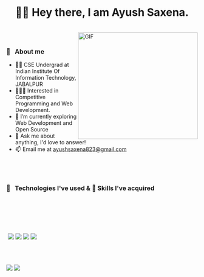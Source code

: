 <h1 align="center">🙌🏻 Hey there, I am Ayush Saxena.</h1>

<br>
<img align="right" width=315px height= 280px alt="GIF" src="https://media1.giphy.com/media/XHAv3GveJMXMXSumkO/giphy.webp?cid=ecf05e47hknne7z33dz882l4jf9pifkh4ktmzx80e9lfdsl9&rid=giphy.webp&ct=s"  height="250"/>
<br>
<h3>📝 &nbsp&nbspAbout me </h3>

- 👨‍🏫 CSE Undergrad at Indian Institute Of Information Technology, JABALPUR
- 👨🏽‍💻 Interested in Competitive Programming and Web Development.
- 🌱 I’m currently exploring Web Development and Open Source
- 💬 Ask me about anything, I'd love to answer!
- 📫 Email me at ayushsaxena823@gmail.com
 

 <br>

 <br>
   <h2> </h2>
<h3>🔧 &nbsp&nbspTechnologies I've used & 🤹 Skills I've acquired </h3>
<br>

<img src="https://img.shields.io/badge/C%2B%2B-00599C?style=for-the-badge&logo=c%2B%2B&logoColor=white" alt="">    <img src="https://img.shields.io/badge/C-00599C?style=for-the-badge&logo=c&logoColor=white" alt="">    <img src="https://img.shields.io/badge/Python-3776AB?style=for-the-badge&logo=python&logoColor=white" alt="">    <img src="https://img.shields.io/badge/Java-ED8B00?style=for-the-badge&logo=java&logoColor=white" alt="">    <img src="https://img.shields.io/badge/HTML5-E34F26?style=for-the-badge&logo=html5&logoColor=white" alt="">    <img src="https://img.shields.io/badge/CSS-239120?&style=for-the-badge&logo=css3&logoColor=white" alt="">    <img src="https://img.shields.io/badge/JavaScript-F7DF1E?style=for-the-badge&logo=javascript&logoColor=black" alt="">
 
<img src="https://img.shields.io/badge/Node.js-43853D?style=for-the-badge&logo=node.js&logoColor=white" alt="">  <img src="https://img.shields.io/badge/Express.js-000000?style=for-the-badge&logo=express&logoColor=white" alt="">    <img src="https://img.shields.io/badge/React-20232A?style=for-the-badge&logo=react&logoColor=61DAFB" alt="">    <img src="https://img.shields.io/badge/MongoDB-4EA94B?style=for-the-badge&logo=mongodb&logoColor=white" alt="">    <img src="https://img.shields.io/badge/Npm-DC322F?style=for-the-badge&logo=npm&logoColor=white" alt="">    <img src="https://img.shields.io/badge/Git-FF4500?style=for-the-badge&logo=git&logoColor=white" alt="">

<img src="https://img.shields.io/badge/Socket.io-010101?&style=for-the-badge&logo=Socket.io&logoColor=white" alt=""> <img src="https://img.shields.io/badge/Bootstrap-563D7C?style=for-the-badge&logo=bootstrap&logoColor=white"> <img src= "https://img.shields.io/badge/PHP-777BB4?style=for-the-badge&logo=php&logoColor=white"> <img src="https://img.shields.io/badge/jQuery-0769AD?style=for-the-badge&logo=jquery&logoColor=white"> <img src="https://img.shields.io/badge/Ubuntu-E95420?style=for-the-badge&logo=ubuntu&logoColor=white">


<h2> </h2>
 <br>

  <img align="center" src="https://github-readme-stats.vercel.app/api?username=optimm&theme=radical&show_icons=true"> <img align="center" src="https://github-readme-stats.vercel.app/api/top-langs/?username=optimm&layout=compact&theme=radical">
  
  
 <br>
